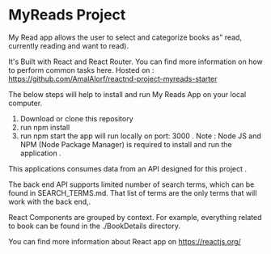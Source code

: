 # MyReads Project


My Read app allows the user to select and categorize books as" read,  currently reading and want to read).

It's Built with React and React Router. You can find more information on how to perform common tasks here.
Hosted on : https://github.com/AmalAlorf/reactnd-project-myreads-starter


The below steps will help to install and run My Reads App on your local computer.

1) Download or clone this repository
2) run npm install 
3) run npm start
the app will run locally on port: 3000 .
Note : Node JS and NPM (Node Package Manager) is required to install and run the application .

This applications consumes data from an API designed for this project .

The back end API supports limited number of  search terms, which can be found in SEARCH_TERMS.md. That list of terms are the only terms that will work with the back end,.

React Components are grouped by context. For example, everything related to book can be found in the ./BookDetails directory. 

You can find more information about React app on https://reactjs.org/




